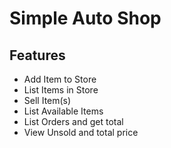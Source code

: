 # Simple Auto Shop

## Features
- Add Item to Store
- List Items in Store
- Sell Item(s)
- List Available Items
- List Orders and get total
- View Unsold and total price

